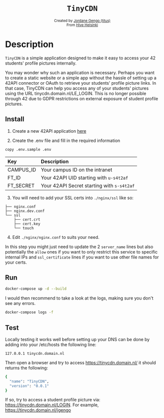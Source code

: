 <h1 align="center"><code>TinyCDN</code></h1>

<div align="center">
    <sub>Created by <a href="https://github.com/jgengo">Jordane Gengo (titus)</a></sub>
</div>
<div align="center">
    <sub>From <a href="https://hive.fi">Hive Helsinki</a></sub>
</div>

# Description
`TinyCDN` is a simple application designed to make it easy to access your 42 students' profile pictures internally.

You may wonder why such an application is necessary. Perhaps you want to create a static website or a simple app without the hassle of setting up a 42API connector or OAuth to retrieve your students' profile picture links. In that case, TinyCDN can help you access any of your students' pictures using the URL tinycdn.domain.nl/LE_LOGIN. This is no longer possible through 42 due to GDPR restrictions on external exposure of student profile pictures.


## Install

1. Create a new 42API application [here](https://profile.intra.42.fr/oauth/applications)

2. Create the .env file and fill in the required information
```bash
copy .env.sample .env
```

|  Key | Description |
| :---         | :---      |
| CAMPUS_ID    | Your campus ID on the intranet |
| FT_ID     | Your 42API UID starting with `u-s4t2af` |
| FT_SECRET | Your 42API Secret starting with `s-s4t2af` |

3. You will need to add your SSL certs into `./nginx/ssl` like so:

```
├── nginx.conf
├── nginx.dev.conf
└── ssl
    ├── cert.crt
    ├── cert.key
    └── touch
```

4. Edit `./nginx/nginx.conf` to suits your need.

In this step you might just need to update the 2 `server_name` lines but also potentially the `allow` ones if you want to only restrict this service to specific internal IPs and `ssl_certificate` lines if you want to use other file names for your certs.

## Run

```bash
docker-compose up -d --build
```

I would then recommend to take a look at the logs, making sure you don't see any errors.

```bash
docker-compose logs -f
```

## Test

Locally testing it works well before setting up your DNS can be done by adding into your /etc/hosts the following line:

```
127.0.0.1 tinycdn.domain.nl
```

Then open a browser and try to access https://tinycdn.domain.nl/ it should returns the following:

```bash
{
  "name": "TinyCDN",
  "version": "0.0.1"
}
```

If so, try to access a student profile picture via: https://tinycdn.domain.nl/LOGIN. For example, https://tinycdn.domain.nl/jgengo